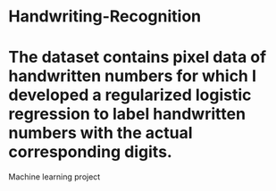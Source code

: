 Handwriting-Recognition
======================= 
The dataset contains pixel data of handwritten numbers for which I developed a regularized logistic regression to label handwritten numbers with the actual corresponding digits. 
=======================
Machine learning project
